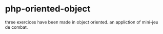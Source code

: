 # php-oriented-object

three exercices have been made in object oriented.
an appliction of mini-jeu de combat.
